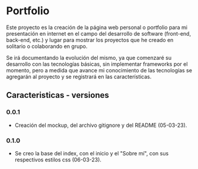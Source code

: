 # Portfolio

Este proyecto es la creación de la página web personal o portfolio para mi presentación en internet en el campo del desarrollo de software (front-end, back-end, etc.) y lugar para mostrar los proyectos que he creado en solitario o colaborando en grupo.

Se irá documentando la evolución del mismo, ya que comenzaré su desarrollo con las tecnologías básicas, sin implementar frameworks por el momento, pero a medida que avance mi conocimiento de las tecnologías se agregarán al proyecto y se registrará en las características.

## Caracteristicas - versiones

### 0.0.1

-   Creación del mockup, del archivo gitignore y del README (05-03-23).

### 0.1.0

-   Se creo la base del index, con el inicio y el "Sobre mí", con sus respectivos estilos css (06-03-23).
